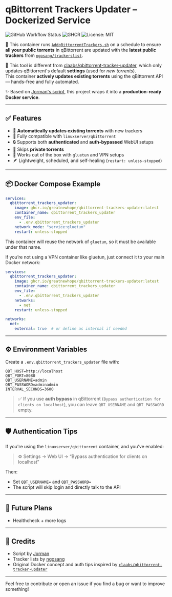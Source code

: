 # qBittorrent Trackers Updater – Dockerized Service

![GitHub Workflow Status](https://img.shields.io/github/actions/workflow/status/greatnewhope/docker-qbittorrent-trackers-injector/publish.yml?branch=main&label=build&style=flat-square)
![GHCR](https://img.shields.io/badge/GHCR-qbittorrent--trackers--updater-blue?logo=github&style=flat-square)
![License: MIT](https://img.shields.io/badge/License-MIT-yellow.svg?style=flat-square)

🚀 This container runs [`AddqBittorrentTrackers.sh`](https://github.com/Jorman/Scripts) on a schedule to ensure **all your public torrents** in qBittorrent are updated with the **latest public trackers** from [`ngosang/trackerslist`](https://github.com/ngosang/trackerslist).

📌 This tool is different from [claabs/qbittorrent-tracker-updater](https://github.com/claabs/qbittorrent-tracker-updater), which only updates qBittorrent's default **settings** (used for *new torrents*).  
This container **actively updates existing torrents** using the qBittorrent API — hands-free and fully automated.

✨ Based on [Jorman's script](https://github.com/Jorman/Scripts), this project wraps it into a **production-ready Docker service**.

---

## ✅ Features

- 🧠 **Automatically updates existing torrents** with new trackers
- 🐳 Fully compatible with `linuxserver/qbittorrent`
- 🔒 Supports both **authenticated** and **auth-bypassed** WebUI setups
- 🔎 Skips **private torrents**
- 🧩 Works out of the box with `gluetun` and VPN setups
- 🪶 Lightweight, scheduled, and self-healing (`restart: unless-stopped`)

---

## 📦 Docker Compose Example

```yaml
services:
  qbittorrent_trackers_updater:
    image: ghcr.io/greatnewhope/qbittorrent-trackers-updater:latest
    container_name: qbittorrent_trackers_updater
    env_file:
      - .env.qbittorrent_trackers_updater
    network_mode: "service:gluetun"
    restart: unless-stopped
```

This container will reuse the network of `gluetun`, so it must be available under that name.

If you’re not using a VPN container like gluetun, just connect it to your main Docker network:

```yaml
services:
  qbittorrent_trackers_updater:
    image: ghcr.io/greatnewhope/qbittorrent-trackers-updater:latest
    container_name: qbittorrent_trackers_updater
    env_file:
      - .env.qbittorrent_trackers_updater
    networks:
      - net
    restart: unless-stopped

networks:
  net:
    external: true  # or define as internal if needed
```


---

## ⚙️ Environment Variables

Create a `.env.qbittorrent_trackers_updater` file with:

```dotenv
QBT_HOST=http://localhost
QBT_PORT=8080
QBT_USERNAME=admin
QBT_PASSWORD=adminadmin
INTERVAL_SECONDS=3600
```

> ✅ If you use **auth bypass** in qBittorrent (`Bypass authentication for clients on localhost`), you can leave `QBT_USERNAME` and `QBT_PASSWORD` empty.

---

## 🛡️ Authentication Tips

If you're using the `linuxserver/qbittorrent` container, and you've enabled:

> ⚙️ Settings → Web UI → “Bypass authentication for clients on localhost”

Then:
- Set `QBT_USERNAME=` and `QBT_PASSWORD=`
- The script will skip login and directly talk to the API

---

## 🧊 Future Plans

- Healthcheck + more logs

---

## 🙏 Credits

- Script by [Jorman](https://github.com/Jorman/Scripts)
- Tracker lists by [ngosang](https://github.com/ngosang/trackerslist)
- Original Docker concept and auth tips inspired by [`claabs/qbittorrent-tracker-updater`](https://github.com/claabs/qbittorrent-tracker-updater)

---

Feel free to contribute or open an issue if you find a bug or want to improve something!
